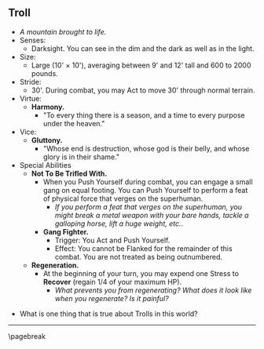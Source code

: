 ## Troll

- *A mountain brought to life.*
- Senses:
    - Darksight. You can see in the dim and the dark as well as in the light.
- Size:
    - Large (10' × 10'), averaging between 9' and 12' tall and 600 to 2000 pounds.
- Stride:
    - 30'. During combat, you may Act to move 30' through normal terrain.
- Virtue:
    - **Harmony.**
        - "To every thing there is a season, and a time to every purpose under the heaven."
- Vice:
    - **Gluttony.**
        - "Whose end is destruction, whose god is their belly, and whose glory is in their shame."
- Special Abilities
    - **Not To Be Trifled With.**
        - When you Push Yourself during combat, you can engage a small gang on equal footing. You can Push Yourself to perform a feat of physical force that verges on the superhuman.
            - *If you perform a feat that verges on the superhuman, you might break a metal weapon with your bare hands, tackle a galloping horse, lift a huge weight, etc.*.
        - **Gang Fighter.**
            - Trigger: You Act and Push Yourself.
            - Effect: You cannot be Flanked for the remainder of this combat. You are not treated as being outnumbered.
    - **Regeneration.**
        - At the beginning of your turn, you may expend one Stress to **Recover** (regain 1/4 of your maximum HP).
            - *What prevents you from regenerating? What does it look like when you regenerate? Is it painful?*
* What is one thing that is true about Trolls in this world?

* * * * * * * * * * * * * * * * * * * * * * * * * * * * * * * * * * * * * * * *

\pagebreak
